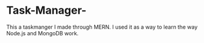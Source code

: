 # Task-Manager-
This a taskmanger I made through MERN. I used it as a way to learn the way Node.js and MongoDB work.
